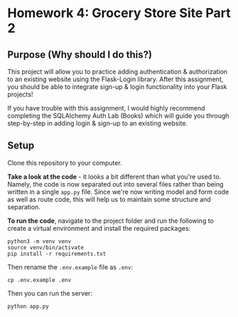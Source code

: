 # Homework 4: Grocery Store Site Part 2
## Purpose (Why should I do this?)
This project will allow you to practice adding authentication & authorization to an existing website using the Flask-Login library. After this assignment, you should be able to integrate sign-up & login functionality into your Flask projects!

If you have trouble with this assignment, I would highly recommend completing the SQLAlchemy Auth Lab (Books) which will guide you through step-by-step in adding login & sign-up to an existing website.

## Setup

Clone this repository to your computer. 

**Take a look at the code** - it looks a bit different than what you're used to. Namely, the code is now separated out into several files rather than being written in a single `app.py` file. Since we're now writing model and form code as well as route code, this will help us to maintain some structure and separation.

**To run the code**, navigate to the project folder and run the following to create a virtual environment and install the required packages:

```
python3 -m venv venv
source venv/bin/activate
pip install -r requirements.txt
```

Then rename the `.env.example` file as `.env`:

```
cp .env.example .env
```

Then you can run the server:

```
python app.py
```
